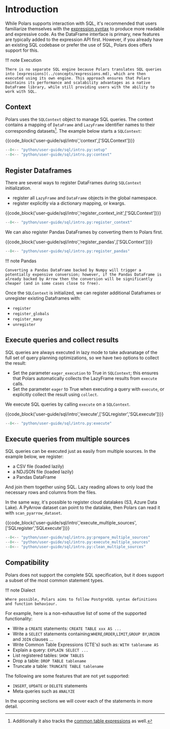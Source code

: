 # Introduction

While Polars supports interaction with SQL, it's recommended that users familiarize themselves with
the [expression syntax](../concepts/expressions.md) to produce more readable and expressive code. As the DataFrame
interface is primary, new features are typically added to the expression API first. However, if you already have an
existing SQL codebase or prefer the use of SQL, Polars does offers support for this.

!!! note Execution

    There is no separate SQL engine because Polars translates SQL queries into [expressions](../concepts/expressions.md), which are then executed using its own engine. This approach ensures that Polars maintains its performance and scalability advantages as a native DataFrame library, while still providing users with the ability to work with SQL.

## Context

Polars uses the `SQLContext` object to manage SQL queries. The context contains a mapping of `DataFrame` and `LazyFrame`
identifier names to their corresponding datasets[^1]. The example below starts a `SQLContext`:

{{code_block('user-guide/sql/intro','context',['SQLContext'])}}

```python exec="on" session="user-guide/sql"
--8<-- "python/user-guide/sql/intro.py:setup"
--8<-- "python/user-guide/sql/intro.py:context"
```

## Register Dataframes

There are several ways to register DataFrames during `SQLContext` initialization.

- register all `LazyFrame` and `DataFrame` objects in the global namespace.
- register explicitly via a dictionary mapping, or kwargs.

{{code_block('user-guide/sql/intro','register_context_init',['SQLContext'])}}

```python exec="on" session="user-guide/sql"
--8<-- "python/user-guide/sql/intro.py:register_context"
```

We can also register Pandas DataFrames by converting them to Polars first.

{{code_block('user-guide/sql/intro','register_pandas',['SQLContext'])}}

```python exec="on" session="user-guide/sql"
--8<-- "python/user-guide/sql/intro.py:register_pandas"
```

!!! note Pandas

    Converting a Pandas DataFrame backed by Numpy will trigger a potentially expensive conversion; however, if the Pandas DataFrame is already backed by Arrow then the conversion will be significantly cheaper (and in some cases close to free).

Once the `SQLContext` is initialized, we can register additional Dataframes or unregister existing Dataframes with:

- `register`
- `register_globals`
- `register_many`
- `unregister`

## Execute queries and collect results

SQL queries are always executed in lazy mode to take advanatage of the full set of query planning optimizations, so we
have two options to collect the result:

- Set the parameter `eager_execution` to True in `SQLContext`; this ensures that Polars automatically collects the
  LazyFrame results from `execute` calls.
- Set the parameter `eager` to True when executing a query with `execute`, or explicitly collect the result
  using `collect`.

We execute SQL queries by calling `execute` on a `SQLContext`.

{{code_block('user-guide/sql/intro','execute',['SQLregister','SQLexecute'])}}

```python exec="on" result="text" session="user-guide/sql"
--8<-- "python/user-guide/sql/intro.py:execute"
```

## Execute queries from multiple sources

SQL queries can be executed just as easily from multiple sources.
In the example below, we register:

- a CSV file (loaded lazily)
- a NDJSON file (loaded lazily)
- a Pandas DataFrame

And join them together using SQL.
Lazy reading allows to only load the necessary rows and columns from the files.

In the same way, it's possible to register cloud datalakes (S3, Azure Data Lake). A PyArrow dataset can point to the
datalake, then Polars can read it with `scan_pyarrow_dataset`.

{{code_block('user-guide/sql/intro','execute_multiple_sources',['SQLregister','SQLexecute'])}}

```python exec="on" result="text" session="user-guide/sql"
--8<-- "python/user-guide/sql/intro.py:prepare_multiple_sources"
--8<-- "python/user-guide/sql/intro.py:execute_multiple_sources"
--8<-- "python/user-guide/sql/intro.py:clean_multiple_sources"
```

[^1]: Additionally it also tracks the [common table expressions](./cte.md) as well.

## Compatibility

Polars does not support the complete SQL specification, but it does support a subset of the most common statement types.

!!! note Dialect

    Where possible, Polars aims to follow PostgreSQL syntax definitions and function behaviour.

For example, here is a non-exhaustive list of some of the supported functionality:

- Write a `CREATE` statements: `CREATE TABLE xxx AS ...`
- Write a `SELECT` statements containing:`WHERE`,`ORDER`,`LIMIT`,`GROUP BY`,`UNION` and `JOIN` clauses ...
- Write Common Table Expressions (CTE's) such as: `WITH tablename AS`
- Explain a query: `EXPLAIN SELECT ...`
- List registered tables: `SHOW TABLES`
- Drop a table: `DROP TABLE tablename`
- Truncate a table: `TRUNCATE TABLE tablename`

The following are some features that are not yet supported:

- `INSERT`, `UPDATE` or `DELETE` statements
- Meta queries such as `ANALYZE`

In the upcoming sections we will cover each of the statements in more detail.
